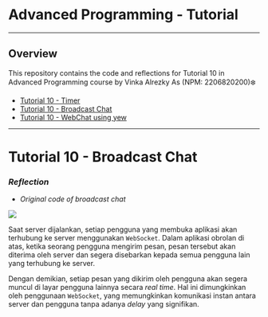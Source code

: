 # Advanced Programming - Tutorial


------------
## Overview

This repository contains the code and reflections for Tutorial 10 in Advanced Programming course by Vinka Alrezky As (NPM: 2206820200)❄️

- [Tutorial 10 - Timer](https://github.com/vinkakniv/tutorial10-timer)
- [Tutorial 10 - Broadcast Chat](https://github.com/vinkakniv/tutorial10-broadcastchat)
- [Tutorial 10 - WebChat using yew](https://github.com/vinkakniv/tutorial10-webchatyew)

------------
# Tutorial 10 - Broadcast Chat

### _Reflection_

- _Original code of broadcast chat_

![](https://imgur.com/mii4xSt.png)

Saat server dijalankan, setiap pengguna yang membuka aplikasi akan terhubung ke server menggunakan `WebSocket`. Dalam aplikasi obrolan di atas, ketika seorang pengguna mengirim pesan, pesan tersebut akan diterima oleh server dan segera disebarkan kepada semua pengguna lain yang terhubung ke server.

Dengan demikian, setiap pesan yang dikirim oleh pengguna akan segera muncul di layar pengguna lainnya secara _real time_. Hal ini dimungkinkan oleh penggunaan `WebSocket`, yang memungkinkan komunikasi instan antara server dan pengguna tanpa adanya _delay_ yang signifikan.